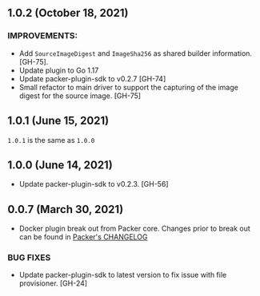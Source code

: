 ## 1.0.2 (October 18, 2021)

### IMPROVEMENTS:
* Add `SourceImageDigest` and `ImageSha256` as shared builder information.
    [GH-75].
* Update plugin to Go 1.17
* Update packer-plugin-sdk to v0.2.7 [GH-74]
* Small refactor to main driver to support the capturing of the image digest
    for the source image. [GH-75]

## 1.0.1 (June 15, 2021)

`1.0.1` is the same as `1.0.0`

## 1.0.0 (June 14, 2021)
* Update packer-plugin-sdk to v0.2.3. [GH-56]

## 0.0.7 (March 30, 2021)
* Docker plugin break out from Packer core. Changes prior to break out can be found in [Packer's CHANGELOG](https://github.com/hashicorp/packer/blob/master/CHANGELOG.md)

### BUG FIXES
* Update packer-plugin-sdk to latest version to fix issue with file provisioner. [GH-24]

